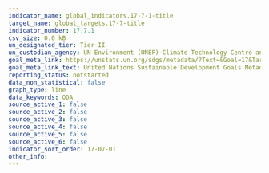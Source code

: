 ```yaml
---
indicator_name: global_indicators.17-7-1-title
target_name: global_targets.17-7-title
indicator_number: 17.7.1
csv_size: 0.0 kB
un_designated_tier: Tier II
un_custodian_agency: UN Environment (UNEP)-Climate Technology Centre and Network (CTCN)
goal_meta_link: https://unstats.un.org/sdgs/metadata/?Text=&Goal=17&Target=17.7
goal_meta_link_text: United Nations Sustainable Development Goals Metadata (PDF 4.0 MB)
reporting_status: notstarted
data_non_statistical: false
graph_type: line
data_keywords: ODA
source_active_1: false
source_active_2: false
source_active_3: false
source_active_4: false
source_active_5: false
source_active_6: false
indicator_sort_order: 17-07-01
other_info: 
---
```

